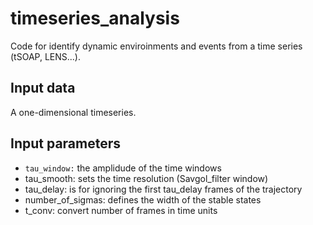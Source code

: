 # timeseries_analysis
Code for identify dynamic enviroinments and events from a time series 
(tSOAP, LENS...). 

## Input data
A one-dimensional timeseries. 

## Input parameters
* `tau_window:` the amplidude of the time windows
* tau_smooth: sets the time resolution (Savgol_filter window)
* tau_delay: is for ignoring the first tau_delay frames of the trajectory
* number_of_sigmas: defines the width of the stable states
* t_conv: convert number of frames in time units